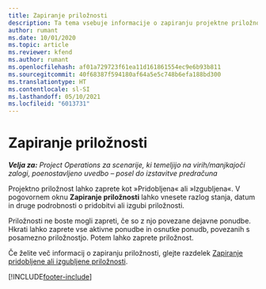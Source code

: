 ```yaml
---
title: Zapiranje priložnosti
description: Ta tema vsebuje informacije o zapiranju projektne priložnosti.
author: rumant
ms.date: 10/01/2020
ms.topic: article
ms.reviewer: kfend
ms.author: rumant
ms.openlocfilehash: af01a729723f61ea11d161861554ec9e6b93b811
ms.sourcegitcommit: 40f68387f594180af64a5e5c748b6efa188bd300
ms.translationtype: HT
ms.contentlocale: sl-SI
ms.lasthandoff: 05/10/2021
ms.locfileid: "6013731"
---
```

# <a name="close-an-opportunity"></a>Zapiranje priložnosti

_**Velja za:** Project Operations za scenarije, ki temeljijo na virih/manjkajoči zalogi, poenostavljeno uvedbo – posel do izstavitve predračuna_

Projektno priložnost lahko zaprete kot »Pridobljena« ali »Izgubljena«. V pogovornem oknu **Zapiranje priložnosti** lahko vnesete razlog stanja, datum in druge podrobnosti o pridobitvi ali izgubi priložnosti.

Priložnosti ne boste mogli zapreti, če so z njo povezane dejavne ponudbe. Hkrati lahko zaprete vse aktivne ponudbe in osnutke ponudb, povezanih s posamezno priložnostjo. Potem lahko zaprete priložnost.

Če želite več informacij o zapiranju priložnosti, glejte razdelek [Zapiranje pridobljene ali izgubljene priložnosti](/dynamics365/sales-enterprise/close-opportunity-won-lost-sales).


[!INCLUDE[footer-include](../includes/footer-banner.md)]
